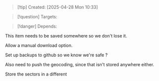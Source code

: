 
>[!tip] Created: [2025-04-28 Mon 10:33]

>[!question] Targets: 

>[!danger] Depends: 

This item needs to be saved somewhere so we don't lose it.

Allow a manual download option.

Set up backups to github so we know we're safe ?

Also need to push the geocoding, since that isn't stored anywhere either.

Store the sectors in a different 